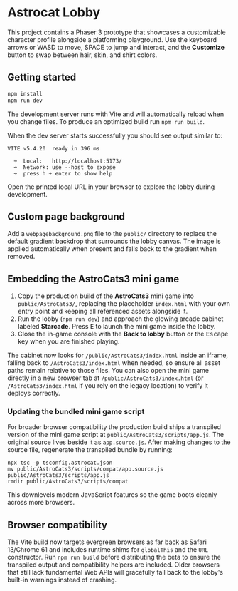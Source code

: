 # Astrocat Lobby

This project contains a Phaser 3 prototype that showcases a customizable character profile alongside a platforming playground.  Use the keyboard arrows or WASD to move, SPACE to jump and interact, and the **Customize** button to swap between hair, skin, and shirt colors.

## Getting started

```bash
npm install
npm run dev
```

The development server runs with Vite and will automatically reload when you change files.  To produce an optimized build run `npm run build`.

When the dev server starts successfully you should see output similar to:

```
VITE v5.4.20  ready in 396 ms

  ➜  Local:   http://localhost:5173/
  ➜  Network: use --host to expose
  ➜  press h + enter to show help
```

Open the printed local URL in your browser to explore the lobby during development.

## Custom page background

Add a `webpagebackground.png` file to the `public/` directory to replace the default gradient backdrop that surrounds the lobby canvas. The image is applied automatically when present and falls back to the gradient when removed.

## Embedding the AstroCats3 mini game

1. Copy the production build of the **AstroCats3** mini game into `public/AstroCats3/`, replacing the placeholder `index.html` with your own entry point and keeping all referenced assets alongside it.
2. Run the lobby (`npm run dev`) and approach the glowing arcade cabinet labeled **Starcade**. Press <kbd>E</kbd> to launch the mini game inside the lobby.
3. Close the in-game console with the **Back to lobby** button or the <kbd>Escape</kbd> key when you are finished playing.

The cabinet now looks for `/public/AstroCats3/index.html` inside an iframe, falling back to `/AstroCats3/index.html` when needed, so ensure all asset paths remain relative to those files. You can also open the mini game directly in a new browser tab at `/public/AstroCats3/index.html` (or `/AstroCats3/index.html` if you rely on the legacy location) to verify it deploys correctly.

### Updating the bundled mini game script

For broader browser compatibility the production build ships a transpiled version of the mini game script at
`public/AstroCats3/scripts/app.js`. The original source lives beside it as `app.source.js`. After making changes to the
source file, regenerate the transpiled bundle by running:

```
npx tsc -p tsconfig.astrocat.json
mv public/AstroCats3/scripts/compat/app.source.js public/AstroCats3/scripts/app.js
rmdir public/AstroCats3/scripts/compat
```

This downlevels modern JavaScript features so the game boots cleanly across more browsers.

## Browser compatibility

The Vite build now targets evergreen browsers as far back as Safari 13/Chrome 61 and includes runtime shims for `globalThis` and the `URL` constructor. Run `npm run build` before distributing the beta to ensure the transpiled output and compatibility helpers are included. Older browsers that still lack fundamental Web APIs will gracefully fall back to the lobby's built-in warnings instead of crashing.
